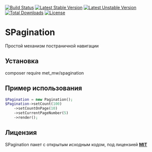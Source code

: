 [![Build Status](https://travis-ci.org/met-mw/SPagination.svg?branch=master)](https://travis-ci.org/met-mw/SPagination)
[![Latest Stable Version](https://poser.pugx.org/met_mw/spagination/v/stable)](https://packagist.org/packages/met_mw/spagination)
[![Latest Unstable Version](https://poser.pugx.org/met_mw/spagination/v/unstable)](https://packagist.org/packages/met_mw/spagination)
[![Total Downloads](https://poser.pugx.org/met_mw/spagination/downloads)](https://packagist.org/packages/met_mw/spagination)
[![License](https://poser.pugx.org/met_mw/spagination/license)](https://packagist.org/packages/met_mw/spagination)
# SPagination
Простой механизм постраничной навигации

## Установка
composer require met_mw/spagination

## Пример использования

```PHP
$Pagination = new Pagination();
$Pagination->setCount(100)
    ->setCountOnPage(10)
    ->setCurrentPageNumber(5)
    ->render();
```

## Лицензия
SPagination пакет с открытым исходным кодом, под лицензией **[MIT](https://opensource.org/licenses/MIT)**
